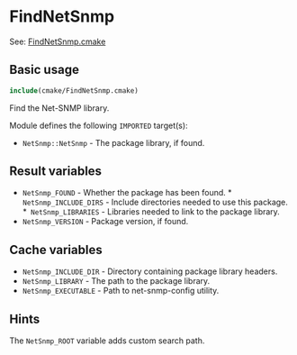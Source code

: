 # FindNetSnmp

See: [FindNetSnmp.cmake](https://github.com/petk/php-build-system/blob/master/cmake/cmake/modules/FindNetSnmp.cmake)

## Basic usage

```cmake
include(cmake/FindNetSnmp.cmake)
```

Find the Net-SNMP library.

Module defines the following `IMPORTED` target(s):

* `NetSnmp::NetSnmp` - The package library, if found.

## Result variables

* `NetSnmp_FOUND` - Whether the package has been found.
*` NetSnmp_INCLUDE_DIRS` - Include directories needed to use this package.
*` NetSnmp_LIBRARIES` - Libraries needed to link to the package library.
* `NetSnmp_VERSION` - Package version, if found.

## Cache variables

* `NetSnmp_INCLUDE_DIR` - Directory containing package library headers.
* `NetSnmp_LIBRARY` - The path to the package library.
* `NetSnmp_EXECUTABLE` - Path to net-snmp-config utility.

## Hints

The `NetSnmp_ROOT` variable adds custom search path.
